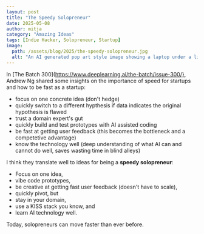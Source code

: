 ```yaml
---
layout: post
title: "The Speedy Solopreneur"
date: 2025-05-08
author: mitja
category: "Amazing Ideas"
tags: [Indie Hacker, Solopreneur, Startup]
image:
  path: /assets/blog/2025/the-speedy-solopreneur.jpg
  alt: "An AI generated pop art style image showing a laptop under a light bulp at the left, an arrow pointing to a runner jumping over an abstract hurdle at the center and right."
---
```


In [The Batch 300](https://www.deeplearning.ai/the-batch/issue-300/}, Andrew Ng shared some insights on the importance of speed for startups and how to be fast as a startup:

- focus on one concrete idea (don't hedge)
- quickly switch to a different hypthesis if data indicates the original hypothesis is flawed
- trust a domain expert's gut
- quickly build and test prototypes with AI assisted coding
- be fast at getting user feedback (this becomes the bottleneck and a competetive advantage)
- know the technology well (deep understanding of what AI can and cannot do well, saves wasting time in blind alleys)

I think they translate well to ideas for being a **speedy solopreneur**:

- Focus on one idea,
- vibe code prototypes,
- be creative at getting fast user feedback (doesn't have to scale),
- quickly pivot, but
- stay in your domain,
- use a KISS stack you know, and
- learn AI technology well.

Today, solopreneurs can move faster than ever before.
